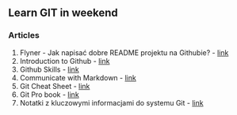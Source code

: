 ## Learn GIT in weekend

### Articles
1. Flyner - Jak napisać dobre README projektu na Githubie? - [link](https://www.flynerd.pl/2018/06/jak-napisac-dobre-readme-projektu-na-githubie.html)
2. Introduction to Github - [link](https://github.com/skills/introduction-to-github)
3. Github Skills - [link](https://github.com/skills/)
4. Communicate with Markdown - [link](https://github.com/skills/communicate-using-markdown)
5. Git Cheat Sheet - [link](https://education.github.com/git-cheat-sheet-education.pdf)
6. Git Pro book - [link](https://git-scm.com/book/pl/v2) 
7. Notatki z kluczowymi informacjami do systemu Git - [link](https://github.com/bogdanpolak/nauka-gita)
